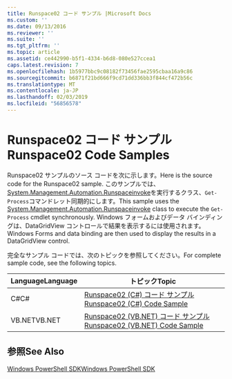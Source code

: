 ```yaml
---
title: Runspace02 コード サンプル |Microsoft Docs
ms.custom: ''
ms.date: 09/13/2016
ms.reviewer: ''
ms.suite: ''
ms.tgt_pltfrm: ''
ms.topic: article
ms.assetid: ce442990-b5f1-4334-b6d8-080e527ccea1
caps.latest.revision: 7
ms.openlocfilehash: 1b5977bbc9c08182f73456fae2595cbaa16a9c86
ms.sourcegitcommit: b6871f21bd666f9cd71dd336bb3f844cf472b56c
ms.translationtype: MT
ms.contentlocale: ja-JP
ms.lasthandoff: 02/03/2019
ms.locfileid: "56856578"
---
```

# <a name="runspace02-code-samples"></a><span data-ttu-id="692c0-102">Runspace02 コード サンプル</span><span class="sxs-lookup"><span data-stu-id="692c0-102">Runspace02 Code Samples</span></span>

<span data-ttu-id="692c0-103">Runspace02 サンプルのソース コードを次に示します。</span><span class="sxs-lookup"><span data-stu-id="692c0-103">Here is the source code for the Runspace02 sample.</span></span> <span data-ttu-id="692c0-104">このサンプルでは、 [System.Management.Automation.Runspaceinvoke](/dotnet/api/System.Management.Automation.RunspaceInvoke)を実行するクラス、`Get-Process`コマンドレット同期的にします。</span><span class="sxs-lookup"><span data-stu-id="692c0-104">This sample uses the [System.Management.Automation.Runspaceinvoke](/dotnet/api/System.Management.Automation.RunspaceInvoke) class to execute the `Get-Process` cmdlet synchronously.</span></span> <span data-ttu-id="692c0-105">Windows フォームおよびデータ バインディングは、DataGridView コントロールで結果を表示するには使用されます。</span><span class="sxs-lookup"><span data-stu-id="692c0-105">Windows Forms and data binding are then used to display the results in a DataGridView control.</span></span>

<span data-ttu-id="692c0-106">完全なサンプル コードでは、次のトピックを参照してください。</span><span class="sxs-lookup"><span data-stu-id="692c0-106">For complete sample code, see the following topics.</span></span>

|<span data-ttu-id="692c0-107">Language</span><span class="sxs-lookup"><span data-stu-id="692c0-107">Language</span></span>|<span data-ttu-id="692c0-108">トピック</span><span class="sxs-lookup"><span data-stu-id="692c0-108">Topic</span></span>|
|--------------|-----------|
|<span data-ttu-id="692c0-109">C#</span><span class="sxs-lookup"><span data-stu-id="692c0-109">C#</span></span>|[<span data-ttu-id="692c0-110">Runspace02 (C#) コード サンプル</span><span class="sxs-lookup"><span data-stu-id="692c0-110">Runspace02 (C#) Code Sample</span></span>](./runspace02-csharp-code-sample.md)|
|<span data-ttu-id="692c0-111">VB.NET</span><span class="sxs-lookup"><span data-stu-id="692c0-111">VB.NET</span></span>|[<span data-ttu-id="692c0-112">Runspace02 (VB.NET) コード サンプル</span><span class="sxs-lookup"><span data-stu-id="692c0-112">Runspace02 (VB.NET) Code Sample</span></span>](./runspace02-vb-net-code-sample.md)|

## <a name="see-also"></a><span data-ttu-id="692c0-113">参照</span><span class="sxs-lookup"><span data-stu-id="692c0-113">See Also</span></span>

[<span data-ttu-id="692c0-114">Windows PowerShell SDK</span><span class="sxs-lookup"><span data-stu-id="692c0-114">Windows PowerShell SDK</span></span>](../windows-powershell-reference.md)